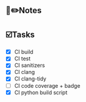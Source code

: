 ## :ledger::pencil2:Notes


## :ballot_box_with_check:Tasks
- [x] CI build
- [x] CI test
- [x] CI sanitizers
- [x] CI clang
- [x] CI clang-tidy
- [ ] CI code coverage + badge
- [x] CI python build script
